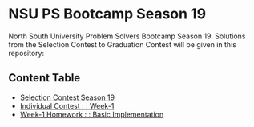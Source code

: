 # NSU PS Bootcamp Season 19
North South University Problem Solvers Bootcamp Season 19. Solutions from the Selection Contest to Graduation Contest will be given in this repository:

## Content Table

- [Selection Contest Season 19](https://vjudge.net/contest/655124#overview)
- [Individual Contest : : Week-1](https://vjudge.net/contest/656719#overview)
- [Week-1 Homework : : Basic Implementation](https://vjudge.net/contest/656823#overview)
